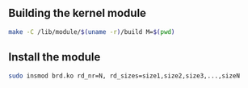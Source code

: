 ## Building the kernel module

```bash
make -C /lib/module/$(uname -r)/build M=$(pwd)
```

## Install the module

```bash
sudo insmod brd.ko rd_nr=N, rd_sizes=size1,size2,size3,...,sizeN
```
